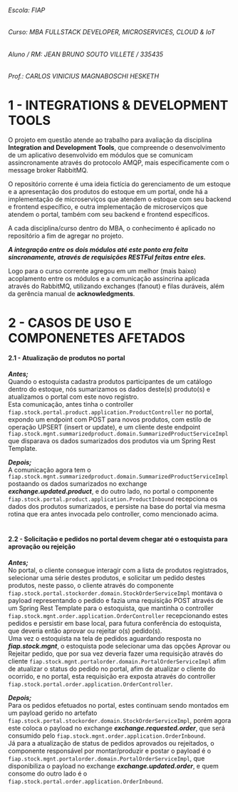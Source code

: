 ###### Escola: FIAP
###### Curso: MBA FULLSTACK DEVELOPER, MICROSERVICES, CLOUD & IoT
###### Aluno / RM: JEAN BRUNO SOUTO VILLETE / 335435
###### Prof.: CARLOS VINICIUS MAGNABOSCHI HESKETH

# 1 - INTEGRATIONS & DEVELOPMENT TOOLS

O projeto em questão atende ao trabalho para avaliação da disciplina **Integration and Development Tools**, que
 compreende o desenvolvimento de um aplicativo desenvolvido em módulos que se comunicam assincronamente através do 
 protocolo AMQP, mais especificamente com o message broker RabbitMQ.

O repositório corrente é uma ideia fictícia do gerenciamento de um estoque e a apresentação dos produtos do estoque em
 um portal, onde há a implementação de microserviços que atendem o estoque com seu backend e frontend específico, e
 outra implementação de microserviços que atendem o portal, também com seu backend e frontend específicos.
 
A cada disciplina/curso dentro do MBA, o conhecimento é aplicado no repositório a fim de agregar no projeto.
 
***A integração entre os dois módulos até este ponto era feita sincronamente, através de requisições RESTFul feitas entre
 eles.***

Logo para o curso corrente agregou em um melhor (mais baixo) acoplamento entre os módulos e a comunicação assincrina
 aplicada através do RabbitMQ, utilizando exchanges (fanout) e filas duráveis, além da gerência manual de 
 **acknowledgments**.

# 2 - CASOS DE USO E COMPONENETES AFETADOS

#### 2.1 - Atualização de produtos no portal

***Antes;***  
Quando o estoquista cadastra produtos participantes de um catálogo dentro do estoque, nós sumarizamos os dados deste(s)
 produto(s) e atualizamos o portal com este novo registro.  
Esta comunicação, antes tinha o controller ``` fiap.stock.portal.product.application.ProductController ``` no portal, 
 expondo um endpoint com POST para novos produtos, com estilo de operação UPSERT (insert or update), e um cliente deste
 endpoint ``` fiap.stock.mgnt.summarizedproduct.domain.SummarizedProductServiceImpl ``` que disparava os dados 
 sumarizados dos produtos via um Spring Rest Template.  

***Depois;***  
A comunicação agora tem o ``` fiap.stock.mgnt.summarizedproduct.domain.SummarizedProductServiceImpl ``` postaando os
 dados sumarizados no exchange ***exchange.updated.product***, e do outro lado, no portal o componente 
 ``` fiap.stock.portal.product.application.ProductInbound ``` recepciona os dados dos produtos sumarizados, e persiste
 na base do portal via mesma rotina que era antes invocada pelo controller, como mencionado acima.

#

#### 2.2 - Solicitação e pedidos no portal devem chegar até o estoquista para aprovação ou rejeição

***Antes;***  
No portal, o cliente consegue interagir com a lista de produtos registrados, selecionar uma série destes produtos, e 
 solicitar um pedido destes produtos, neste passo, o cliente através do componente
 ``` fiap.stock.portal.stockorder.domain.StockOrderServiceImpl ``` montava o payload representando o pedido e fazia uma
 requisição POST através de um Spring Rest Template para o estoquista, que mantinha o controller 
 ``` fiap.stock.mgnt.order.application.OrderController ``` recepcionando estes pedidos e persistir em base local, 
 para futura conferência do estoquista, que deveria então aprovar ou rejeitar o(s) pedido(s).  
Uma vez o estoquista na tela de pedidos aguardando resposta no ***fiap.stock.mgnt***, o estoquista pode selecionar uma 
 das opções Aprovar ou Rejeitar pedido, que por sua vez deveria fazer uma requisição através do cliente 
 ``` fiap.stock.mgnt.portalorder.domain.PortalOrderServiceImpl ``` afim de atualizar o status do pedido no portal, afim
 de atualizar o cliente do ocorrido, e no portal, esta requisição era exposta através do controller
 ``` fiap.stock.portal.order.application.OrderController ```.

***Depois;***  
Para os pedidos efetuados no portal, estes continuam sendo montados em um payload gerido no artefato
 ``` fiap.stock.portal.stockorder.domain.StockOrderServiceImpl ```, porém agora este coloca o payload no exchange
 ***exchange.requested.order***, que será consumido pelo ``` fiap.stock.mgnt.order.application.OrderInbound ```.  
Já para a atualização de status de pedidos aprovados ou rejeitados, o componente responsável por montar/produzir e 
 postar o payload é o ``` fiap.stock.mgnt.portalorder.domain.PortalOrderServiceImpl ```, que disponibiliza o payload no
 exchange ***exchange.updated.order***, e quem consome do outro lado é o 
 ``` fiap.stock.portal.order.application.OrderInbound ```.